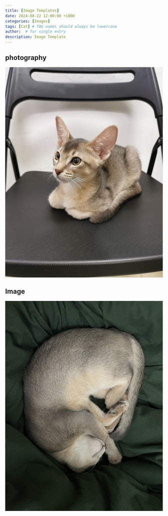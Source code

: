 ```yaml
---
title: [Image Templates]
date: 2024-08-22 12:00:00 +1000
categories: [Images]
tags: [Cat] # TAG names should always be lowercase
author:  # for single entry
description: Image Template
---
```

## photography
<div class="pswp-gallery" id="my-gallery">
  <a href="/assets/img/Dobby/IMG_5995.jpg">
    <img src="/assets/img/Dobby/IMG_5995.jpg">
  </a>
</div>

## Image
<div class="pswp-gallery" id="my-gallery">
  <a href="/assets/img/Dobby/IMG_6239.JPEG">
    <img src="/assets/img/Dobby/IMG_6239.JPEG">
  </a>
</div>
